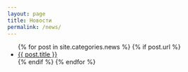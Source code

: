 ```yaml
---
layout: page
title: Новости
permalink: /news/
---
```


<ul>
  {% for post in site.categories.news %}
    {% if post.url %}
        <li><a href="{{ post.url }}">{{ post.title }}</a></li>
    {% endif %}
  {% endfor %}
</ul>

